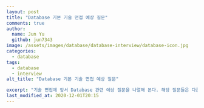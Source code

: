 ```yaml
---
layout: post
title: "Database 기본 기술 면접 예상 질문"
comments: true
author:
  name: Jun Yu
  github: jun7343
image: /assets/images/database/database-interview/database-icon.jpg
categories: 
  - database
tags: 
  - database
  - interview
alt_title: "Database 기본 기술 면접 예상 질문"

excerpt: "기술 면접에 앞서 Database 관련 예상 질문을 나열해 본다. 해당 질문들은 다른 개발자 블로그 분들 글을 정리하였다."
last_modified_at: 2020-12-01T20:15
---
```

